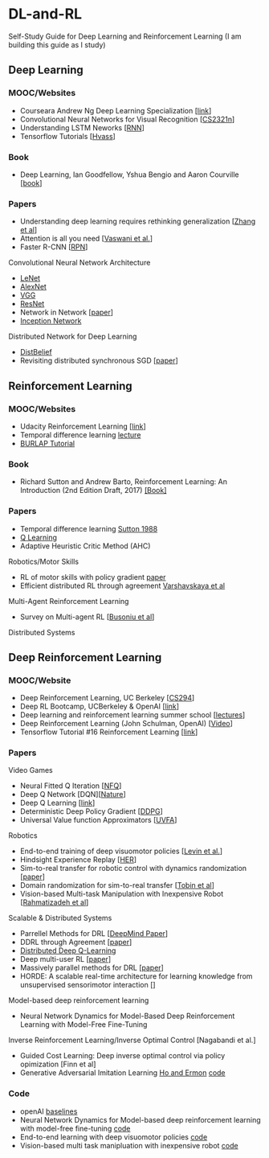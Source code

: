 # DL-and-RL
Self-Study Guide for Deep Learning and Reinforcement Learning
(I am building this guide as I study)

## Deep Learning 

### MOOC/Websites
- Courseara Andrew Ng Deep Learning Specialization [[link](https://www.coursera.org/specializations/deep-learning)]
- Convolutional Neural Networks for Visual Recognition [[CS2321n](http://cs231n.stanford.edu/)]
- Understanding LSTM Neworks [[RNN](http://colah.github.io/posts/2015-08-Understanding-LSTMs/)]
- Tensorflow Tutorials [[Hvass](https://github.com/Hvass-Labs/TensorFlow-Tutorials)]


### Book
- Deep Learning, Ian Goodfellow, Yshua Bengio and Aaron Courville [[book](http://www.deeplearningbook.org/)]


### Papers

- Understanding deep learning requires rethinking generalization [[Zhang et al](https://arxiv.org/pdf/1611.03530.pdf)]
- Attention is all you need [[Vaswani et al.](https://arxiv.org/abs/1706.03762)]
- Faster R-CNN [[RPN](https://arxiv.org/abs/1506.01497)]

Convolutional Neural Network Architecture

- [LeNet](http://yann.lecun.com/exdb/publis/pdf/lecun-01a.pdf)
- [AlexNet](https://papers.nips.cc/paper/4824-imagenet-classification-with-deep-convolutional-neural-networks.pdf)
- [VGG](https://arxiv.org/pdf/1409.1556.pdf)
- [ResNet](https://arxiv.org/pdf/1512.03385.pdf)
- Network in Network [[paper](https://arxiv.org/abs/1312.4400)]
- [Inception Network](https://www.cs.unc.edu/~wliu/papers/GoogLeNet.pdf)

Distributed Network for Deep Learning

- [DistBelief](https://static.googleusercontent.com/media/research.google.com/en//archive/large_deep_networks_nips2012.pdf)
- Revisiting distributed synchronous SGD [[paper](https://arxiv.org/pdf/1604.00981.pdf)]

## Reinforcement Learning

### MOOC/Websites
- Udacity Reinforcement Learning [[link](https://www.udacity.com/course/reinforcement-learning--ud600)]
- Temporal difference learning [lecture](http://videolectures.net/deeplearning2017_sutton_td_learning/)
- [BURLAP Tutorial](http://burlap.cs.brown.edu/tutorials/index.html)


### Book
-  Richard Sutton and Andrew Barto, Reinforcement Learning: An Introduction (2nd Edition Draft, 2017) [[Book]](http://ufal.mff.cuni.cz/~straka/courses/npfl114/2016/sutton-bookdraft2016sep.pdf)


### Papers
- Temporal difference learning [Sutton 1988](http://citeseerx.ist.psu.edu/viewdoc/download?doi=10.1.1.81.1503&rep=rep1&type=pdf)
- [Q Learning](https://link.springer.com/article/10.1007/BF00992698)
- Adaptive Heuristic Critic Method (AHC) 

Robotics/Motor Skills
- RL of motor skills with policy gradient [paper](http://citeseerx.ist.psu.edu/viewdoc/download?doi=10.1.1.142.8735&rep=rep1&type=pdf)
- Efficient distributed RL through agreement [Varshavskaya et al](http://people.csail.mit.edu/lpk/papers/dars08.pdf)

Multi-Agent Reinforcement Learning
- Survey on Multi-agent RL [[Busoniu et al](http://www.dcsc.tudelft.nl/~bdeschutter/pub/rep/07_019.pdf)]

Distributed Systems

## Deep Reinforcement Learning

### MOOC/Website				
- Deep Reinforcement Learning, UC Berkeley [[CS294](http://rll.berkeley.edu/deeprlcourse/)]
- Deep RL Bootcamp, UCBerkeley & OpenAI [[link](https://sites.google.com/view/deep-rl-bootcamp/lectures)]
- Deep learning and reinforcement learning summer school [[lectures](http://videolectures.net/deeplearning2017_montreal/)]
- Deep Reinforcement Learning (John Schulman, OpenAI) [[Video](https://www.youtube.com/watch?v=PtAIh9KSnjo)]
- Tensorflow Tutorial #16 Reinforcement Learning [[link](https://github.com/Hvass-Labs/TensorFlow-Tutorials/blob/master/16_Reinforcement_Learning.ipynb)]


### Papers

Video Games
- Neural Fitted Q Iteration [[NFQ](https://pdfs.semanticscholar.org/2820/01869bd502c7917db8b32b75593addfbbc68.pdf)]
- Deep Q Network [DQN][[Nature](https://www.nature.com/articles/nature14236)]
- Deep Q Learning [[link](https://arxiv.org/abs/1312.5602)]
- Deterministic Deep Policy Gradient [[DDPG](https://arxiv.org/abs/1509.02971)] 
- Universal Value function Approximators [[UVFA](http://proceedings.mlr.press/v37/schaul15.pdf)]

Robotics
- End-to-end training of deep visuomotor policies [[Levin et al.](https://arxiv.org/abs/1504.00702)]
- Hindsight Experience Replay [[HER](https://arxiv.org/abs/1707.01495)]
- Sim-to-real transfer for robotic control with dynamics randomization [[paper](https://arxiv.org/pdf/1710.06537.pdf)]
- Domain randomization for sim-to-real transfer [[Tobin et al](https://arxiv.org/pdf/1703.06907.pdf)]
- Vision-based Multi-task Manipulation with Inexpensive Robot [[Rahmatizadeh et al](https://arxiv.org/abs/1707.02920)]

Scalable & Distributed Systems
- Parrellel Methods for DRL [[DeepMind Paper](https://arxiv.org/pdf/1507.04296.pdf)]
- DDRL through Agreement [[paper](http://people.csail.mit.edu/lpk/papers/dars08.pdf)]
- [Distributed Deep Q-Learning](https://stanford.edu/~rezab/classes/cme323/S15/projects/deep_Qlearning_report.pdf)
- Deep multi-user RL [[paper](https://arxiv.org/pdf/1704.02613.pdf)]
- Massively parallel methods for DRL [[paper](https://arxiv.org/pdf/1507.04296.pdf)]
- HORDE: A scalable real-time architecture for learning knowledge from unsupervised sensorimotor interaction [[]()]

Model-based deep reinforcement learning
- Neural Network Dynamics for Model-Based Deep Reinforcement Learning with Model-Free Fine-Tuning

Inverse Reinforcement Learning/Inverse Optimal Control [Nagabandi et al.]
- Guided Cost Learning: Deep inverse optimal control via policy opimization [Finn et al]
- Generative Adversarial Imitation Learning [Ho and Ermon](https://arxiv.org/abs/1606.03476) [code](https://github.com/openai/imitation)


### Code
- openAI [baselines](https://github.com/openai/baselines)
- Neural Network Dynamics for Model-based deep reinforcement learning with model-free fine-tuning [code](https://github.com/nagaban2/nn_dynamics)
- End-to-end learning with deep visuomotor policies [code](http://rll.berkeley.edu/gps/)
- Vision-based multi task manipluation with inexpensive robot [code](https://github.com/rrahmati/roboinstruct-2)

